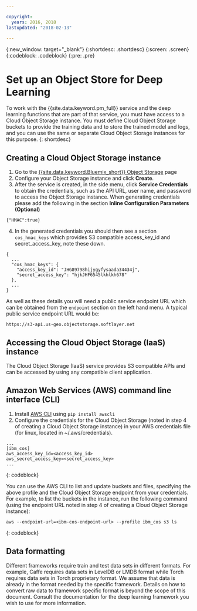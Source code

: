 ```yaml
---

copyright:
  years: 2016, 2018
lastupdated: "2018-02-13"

---
```

{:new_window: target="_blank"}
{:shortdesc: .shortdesc}
{:screen: .screen}
{:codeblock: .codeblock}
{:pre: .pre}

# Set up an Object Store for Deep Learning

To work with the {{site.data.keyword.pm_full}} service and the deep learning functions that are part of that service, you must have access to a Cloud Object Storage instance.  You must define Cloud Object Storage buckets to provide the training data and to store the trained model and logs, and you can use the same or separate Cloud Object Storage instances for this purpose.
{: shortdesc}

## Creating a Cloud Object Storage instance

1. Go to the [{{site.data.keyword.Bluemix_short}} Object Storage](https://console.bluemix.net/catalog/infrastructure/cloud-object-storage) page    
2. Configure your Object Storage instance and click **Create**.
3. After the service is created, in the side menu, click **Service Credentials** to obtain the credentials, such as the API URL, user name, and password to access the Object Storage instance.  When generating credentials please add the following in the section **Inline Configuration Parameters (Optional)**

  `{"HMAC":true}`

4. In the generated credentials you should then see a section `cos_hmac_keys` which provides S3 compatible access_key_id and secret_access_key, note these down.

```
{
  ...
  "cos_hmac_keys": {
    "access_key_id": "JHG89798hijygyfysaada34434j",
    "secret_access_key": "hjkJHF6545lkhlkh678"
  },
  ...
}
```

As well as these details you will need a public service endpoint URL which can be obtained from the `endpoint` section on the left hand menu.  A typical public service endpoint URL would be:

`https://s3-api.us-geo.objectstorage.softlayer.net`

## Accessing the Cloud Object Storage (IaaS) instance

The Cloud Object Storage (IaaS) service provides S3 compatible APIs and can be accessed by using any compatible client application.

## Amazon Web Services (AWS) command line interface (CLI)

1. Install [AWS CLI](https://aws.amazon.com/cli/) using `pip install awscli`
2. Configure the credentials for the Cloud Object Storage (noted in step 4 of creating a Cloud Object Storage instance) in your AWS credentials file (for linux, located in ~/.aws/credentials).

```
...
[ibm_cos]
aws_access_key_id=<access_key_id>
aws_secret_access_key=<secret_access_key>
...

```
{: codeblock}

You can use the AWS CLI to list and update buckets and files, specifying the above profile and the Cloud Object Storage endpoint from your credentials.  For example, to list the buckets in the instance, run the following command (using the endpoint URL noted in step 4 of creating a Cloud Object Storage instance):

```
aws --endpoint-url=<ibm-cos-endpoint-url> --profile ibm_cos s3 ls
```
{: codeblock}

## Data formatting

Different frameworks require train and test data sets in different formats. For example, Caffe requires data sets in LevelDB or LMDB format while Torch requires data sets in Torch proprietary format. We assume that data is already in the format needed by the specific framework. Details on how to convert raw data to framework specific format is beyond the scope of this document. Consult the documentation for the deep learning framework you wish to use for more information.

